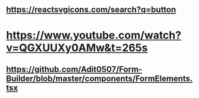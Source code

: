 ## https://reactsvgicons.com/search?q=button
# https://www.youtube.com/watch?v=QGXUUXy0AMw&t=265s
## https://github.com/Adit0507/Form-Builder/blob/master/components/FormElements.tsx